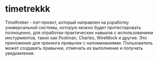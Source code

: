# timetrekkk
TimeKreker - пэт-проект, который направлен на рзработку универсальной системы, которую можно будет протестировать полноценно, для отработки практических навыков с использованием инстурментов, таких как Postman, Charles, WireMock и другие. Это приложение для трекинга привычек с напоминаниями. Пользователь может создавать привычки, отмечать их выполнение и получать уведомления.  
